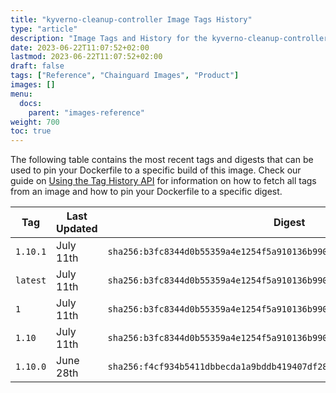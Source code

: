 ```yaml
---
title: "kyverno-cleanup-controller Image Tags History"
type: "article"
description: "Image Tags and History for the kyverno-cleanup-controller Chainguard Image"
date: 2023-06-22T11:07:52+02:00
lastmod: 2023-06-22T11:07:52+02:00
draft: false
tags: ["Reference", "Chainguard Images", "Product"]
images: []
menu:
  docs:
    parent: "images-reference"
weight: 700
toc: true
---
```


The following table contains the most recent tags and digests that can be used to pin your Dockerfile to a specific build of this image. Check our guide on [Using the Tag History API](/chainguard/chainguard-images/using-the-tag-history-api/) for information on how to fetch all tags from an image and how to pin your Dockerfile to a specific digest.

| Tag      | Last Updated | Digest                                                                    |
|----------|--------------|---------------------------------------------------------------------------|
| `1.10.1` | July 11th    | `sha256:b3fc8344d0b55359a4e1254f5a910136b990bfcd0cdcfe3a4a748aa710acc23d` |
| `latest` | July 11th    | `sha256:b3fc8344d0b55359a4e1254f5a910136b990bfcd0cdcfe3a4a748aa710acc23d` |
| `1`      | July 11th    | `sha256:b3fc8344d0b55359a4e1254f5a910136b990bfcd0cdcfe3a4a748aa710acc23d` |
| `1.10`   | July 11th    | `sha256:b3fc8344d0b55359a4e1254f5a910136b990bfcd0cdcfe3a4a748aa710acc23d` |
| `1.10.0` | June 28th    | `sha256:f4cf934b5411dbbecda1a9bddb419407df281abc8782bcedb7fecf10d23aa1ab` |
